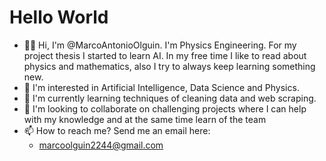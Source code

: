 # Hello World
- ✌🏽 Hi, I'm @MarcoAntonioOlguin. I'm Physics Engineering. For my project thesis I started to learn AI. In my free time I like to read about physics and mathematics, also I try to always keep learning something new.
- 👀 I'm interested in Artificial Intelligence, Data Science and Physics.
- 🌱 I'm currently learning techniques of cleaning data and web scraping.
- 💞️ I'm looking to collaborate on challenging projects where I can help with my knowledge and at the same time learn of the team
- 📫 How to reach me? Send me an email here:
  - marcoolguin2244@gmail.com

<!---
MarcoAntonioOlguin/MarcoAntonioOlguin is a ✨ special ✨ repository because its `README.md` (this file) appears on your GitHub profile.
You can click the Preview link to take a look at your changes.
--->
